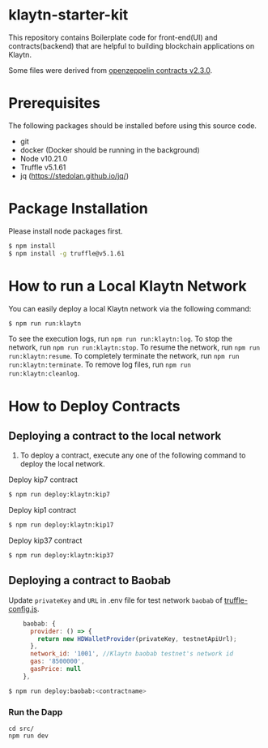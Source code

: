 # klaytn-starter-kit

This repository contains Boilerplate code for front-end(UI) and contracts(backend) that are helpful to building blockchain applications on Klaytn.

Some files were derived from [openzeppelin contracts v2.3.0](https://github.com/OpenZeppelin/openzeppelin-contracts/releases/tag/v2.3.0).

# Prerequisites

The following packages should be installed before using this source code.

* git
* docker (Docker should be running in the background)
* Node v10.21.0
* Truffle v5.1.61
* jq (https://stedolan.github.io/jq/)

# Package Installation

Please install node packages first.

```bash
$ npm install
$ npm install -g truffle@v5.1.61
```

# How to run a Local Klaytn Network

You can easily deploy a local Klaytn network via the following command:

```bash
$ npm run run:klaytn
```

To see the execution logs, run `npm run run:klaytn:log`.
To stop the network, run `npm run run:klaytn:stop`.
To resume the network, run `npm run run:klaytn:resume`.
To completely terminate the network, run `npm run run:klaytn:terminate`.
To remove log files, run `npm run run:klaytn:cleanlog`.

# How to Deploy Contracts


## Deploying a contract to the local network

1. To deploy a contract, execute any one of the following command to deploy the local network.

Deploy kip7 contract 
```bash
$ npm run deploy:klaytn:kip7
```

Deploy kip1 contract 
```bash
$ npm run deploy:klaytn:kip17
```

Deploy kip37 contract 
```bash
$ npm run deploy:klaytn:kip37
```


## Deploying a contract to Baobab

Update `privateKey` and `URL` in .env file for test network `baobab` of [truffle-config.js](./truffle-config.js).

```js
    baobab: {
      provider: () => {
        return new HDWalletProvider(privateKey, testnetApiUrl);
      },
      network_id: '1001', //Klaytn baobab testnet's network id
      gas: '8500000',
      gasPrice: null
    },
```

```bash
$ npm run deploy:baobab:<contractname>
```

### Run the Dapp

```
cd src/
npm run dev
```